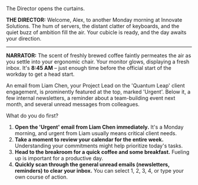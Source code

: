 
The Director opens the curtains.

**THE DIRECTOR:** Welcome, Alex, to another Monday morning at Innovate Solutions. The hum of servers, the distant clatter of keyboards, and the quiet buzz of ambition fill the air. Your cubicle is ready, and the day awaits your direction.

---

**NARRATOR:** The scent of freshly brewed coffee faintly permeates the air as you settle into your ergonomic chair. Your monitor glows, displaying a fresh inbox. It's **8:45 AM** – just enough time before the official start of the workday to get a head start.

An email from Liam Chen, your Project Lead on the 'Quantum Leap' client engagement, is prominently featured at the top, marked 'Urgent'. Below it, a few internal newsletters, a reminder about a team-building event next month, and several unread messages from colleagues.

What do you do first?

1.  **Open the 'Urgent' email from Liam Chen immediately.** It's a Monday morning, and urgent from Liam usually means critical client needs.
2.  **Take a moment to review your calendar for the entire week.** Understanding your commitments might help prioritize today's tasks.
3.  **Head to the breakroom for a quick coffee and some breakfast.** Fueling up is important for a productive day.
4.  **Quickly scan through the general unread emails (newsletters, reminders) to clear your inbox.**
    You can select 1, 2, 3, 4, or type your own course of action.
